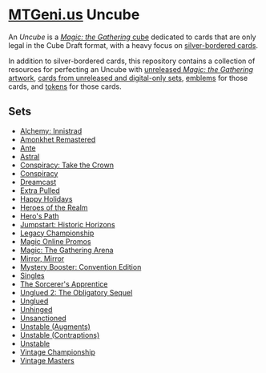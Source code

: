 # [MTGeni.us](https://mtgeni.us) Uncube

An _Uncube_ is a
[_Magic: the Gathering_ cube](https://mtg.gamepedia.com/Cube_Draft) dedicated to
cards that are only legal in the Cube Draft format, with a heavy focus on
[silver-bordered cards](http://mtg.gamepedia.com/Silver-bordered).

In addition to silver-bordered cards, this repository contains a collection of
resources for perfecting an Uncube with
[unreleased _Magic: the Gathering_ artwork](https://github.com/mtgenius/uncube/tree/master/artwork),
[cards from unreleased and digital-only sets](https://github.com/mtgenius/uncube/tree/master/cards),
[emblems](https://github.com/mtgenius/uncube/tree/master/emblems) for those
cards, and [tokens](https://github.com/mtgenius/uncube/tree/master/tokens) for
those cards.

## Sets

* [Alchemy: Innistrad](https://github.com/mtgenius/uncube/blob/master/sets/alchemy-innistrad.md)
* [Amonkhet Remastered](https://github.com/mtgenius/uncube/blob/master/sets/amonkhet-remastered.md)
* [Ante](https://github.com/mtgenius/uncube/blob/master/sets/ante.md)
* [Astral](https://github.com/mtgenius/uncube/blob/master/sets/astral.md)
* [Conspiracy: Take the Crown](https://github.com/mtgenius/uncube/blob/master/sets/conspiracy-take-the-crown.md)
* [Conspiracy](https://github.com/mtgenius/uncube/blob/master/sets/conspiracy.md)
* [Dreamcast](https://github.com/mtgenius/uncube/blob/master/sets/dreamcast.md)
* [Extra Pulled](https://github.com/mtgenius/uncube/blob/master/sets/extra-pulled.md)
* [Happy Holidays](https://github.com/mtgenius/uncube/blob/master/sets/happy-holidays.md)
* [Heroes of the Realm](https://github.com/mtgenius/uncube/blob/master/sets/heroes-of-the-realm.md)
* [Hero's Path](https://github.com/mtgenius/uncube/blob/master/sets/heros-path.md)
* [Jumpstart: Historic Horizons](https://github.com/mtgenius/uncube/blob/master/sets/jumpstart-historic-horizons.md)
* [Legacy Championship](https://github.com/mtgenius/uncube/blob/master/sets/legacy-championship.md)
* [Magic Online Promos](https://github.com/mtgenius/uncube/blob/master/sets/magic-online-promos.md)
* [Magic: The Gathering Arena](https://github.com/mtgenius/uncube/blob/master/sets/magic-the-gathering-arena.md)
* [Mirror, Mirror](https://github.com/mtgenius/uncube/blob/master/sets/mirror-mirror.md)
* [Mystery Booster: Convention Edition](https://github.com/mtgenius/uncube/blob/master/sets/mystery-booster-convention-edition.md)
* [Singles](https://github.com/mtgenius/uncube/blob/master/sets/singles.md)
* [The Sorcerer's Apprentice](https://github.com/mtgenius/uncube/blob/master/sets/the-sorcerers-apprentice.md)
* [Unglued 2: The Obligatory Sequel](https://github.com/mtgenius/uncube/blob/master/sets/unglued-2-the-obligatory-sequel.md)
* [Unglued](https://github.com/mtgenius/uncube/blob/master/sets/unglued.md)
* [Unhinged](https://github.com/mtgenius/uncube/blob/master/sets/unhinged.md)
* [Unsanctioned](https://github.com/mtgenius/uncube/blob/master/sets/unsanctioned.md)
* [Unstable (Augments)](https://github.com/mtgenius/uncube/blob/master/sets/unstable-augments.md)
* [Unstable (Contraptions)](https://github.com/mtgenius/uncube/blob/master/sets/unstable-contraptions.md)
* [Unstable](https://github.com/mtgenius/uncube/blob/master/sets/unstable.md)
* [Vintage Championship](https://github.com/mtgenius/uncube/blob/master/sets/vintage-championship.md)
* [Vintage Masters](https://github.com/mtgenius/uncube/blob/master/sets/vintage-masters.md)
